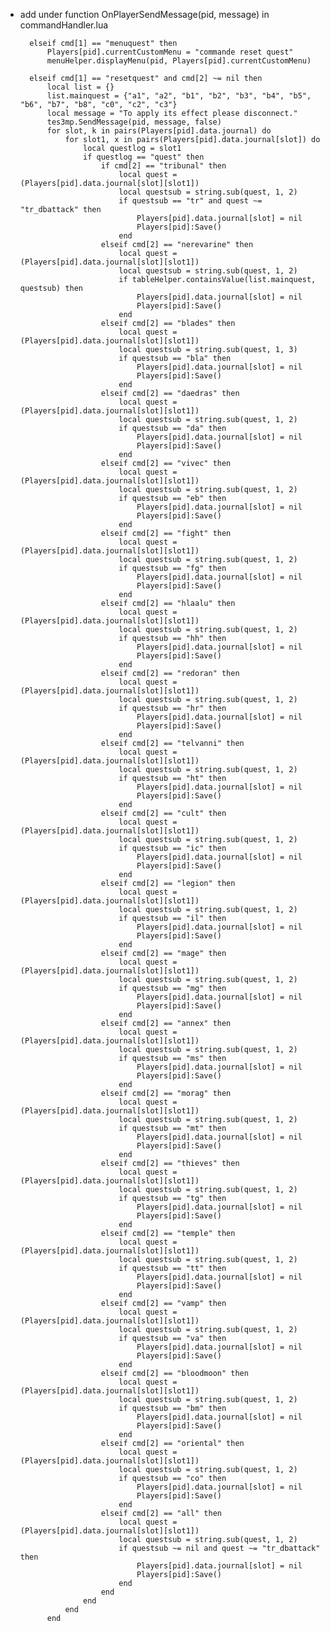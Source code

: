- add under function OnPlayerSendMessage(pid, message) in commandHandler.lua
  
  
  		elseif cmd[1] == "menuquest" then
		    Players[pid].currentCustomMenu = "commande reset quest"
		    menuHelper.displayMenu(pid, Players[pid].currentCustomMenu)	

		elseif cmd[1] == "resetquest" and cmd[2] ~= nil then
			local list = {}
			list.mainquest = {"a1", "a2", "b1", "b2", "b3", "b4", "b5", "b6", "b7", "b8", "c0", "c2", "c3"}
			local message = "To apply its effect please disconnect."
			tes3mp.SendMessage(pid, message, false)				
			for slot, k in pairs(Players[pid].data.journal) do	
				for slot1, x in pairs(Players[pid].data.journal[slot]) do	
					local questlog = slot1
					if questlog == "quest" then						
						if cmd[2] == "tribunal" then							
							local quest = (Players[pid].data.journal[slot][slot1])
							local questsub = string.sub(quest, 1, 2)
							if questsub == "tr" and quest ~= "tr_dbattack" then
								Players[pid].data.journal[slot] = nil
								Players[pid]:Save()				
							end
						elseif cmd[2] == "nerevarine" then							
							local quest = (Players[pid].data.journal[slot][slot1])
							local questsub = string.sub(quest, 1, 2)
							if tableHelper.containsValue(list.mainquest, questsub) then
								Players[pid].data.journal[slot] = nil
								Players[pid]:Save()				
							end
						elseif cmd[2] == "blades" then							
							local quest = (Players[pid].data.journal[slot][slot1])
							local questsub = string.sub(quest, 1, 3)
							if questsub == "bla" then
								Players[pid].data.journal[slot] = nil
								Players[pid]:Save()				
							end
						elseif cmd[2] == "daedras" then							
							local quest = (Players[pid].data.journal[slot][slot1])
							local questsub = string.sub(quest, 1, 2)
							if questsub == "da" then
								Players[pid].data.journal[slot] = nil
								Players[pid]:Save()				
							end
						elseif cmd[2] == "vivec" then							
							local quest = (Players[pid].data.journal[slot][slot1])
							local questsub = string.sub(quest, 1, 2)
							if questsub == "eb" then
								Players[pid].data.journal[slot] = nil
								Players[pid]:Save()				
							end
						elseif cmd[2] == "fight" then							
							local quest = (Players[pid].data.journal[slot][slot1])
							local questsub = string.sub(quest, 1, 2)
							if questsub == "fg" then
								Players[pid].data.journal[slot] = nil
								Players[pid]:Save()				
							end
						elseif cmd[2] == "hlaalu" then							
							local quest = (Players[pid].data.journal[slot][slot1])
							local questsub = string.sub(quest, 1, 2)
							if questsub == "hh" then
								Players[pid].data.journal[slot] = nil
								Players[pid]:Save()				
							end
						elseif cmd[2] == "redoran" then							
							local quest = (Players[pid].data.journal[slot][slot1])
							local questsub = string.sub(quest, 1, 2)
							if questsub == "hr" then
								Players[pid].data.journal[slot] = nil
								Players[pid]:Save()				
							end
						elseif cmd[2] == "telvanni" then							
							local quest = (Players[pid].data.journal[slot][slot1])
							local questsub = string.sub(quest, 1, 2)
							if questsub == "ht" then
								Players[pid].data.journal[slot] = nil
								Players[pid]:Save()				
							end
						elseif cmd[2] == "cult" then							
							local quest = (Players[pid].data.journal[slot][slot1])
							local questsub = string.sub(quest, 1, 2)
							if questsub == "ic" then
								Players[pid].data.journal[slot] = nil
								Players[pid]:Save()
							end
						elseif cmd[2] == "legion" then							
							local quest = (Players[pid].data.journal[slot][slot1])
							local questsub = string.sub(quest, 1, 2)
							if questsub == "il" then
								Players[pid].data.journal[slot] = nil
								Players[pid]:Save()
							end
						elseif cmd[2] == "mage" then							
							local quest = (Players[pid].data.journal[slot][slot1])
							local questsub = string.sub(quest, 1, 2)
							if questsub == "mg" then
								Players[pid].data.journal[slot] = nil
								Players[pid]:Save()				
							end
						elseif cmd[2] == "annex" then							
							local quest = (Players[pid].data.journal[slot][slot1])
							local questsub = string.sub(quest, 1, 2)
							if questsub == "ms" then
								Players[pid].data.journal[slot] = nil
								Players[pid]:Save()				
							end
						elseif cmd[2] == "morag" then							
							local quest = (Players[pid].data.journal[slot][slot1])
							local questsub = string.sub(quest, 1, 2)
							if questsub == "mt" then
								Players[pid].data.journal[slot] = nil
								Players[pid]:Save()				
							end
						elseif cmd[2] == "thieves" then							
							local quest = (Players[pid].data.journal[slot][slot1])
							local questsub = string.sub(quest, 1, 2)
							if questsub == "tg" then
								Players[pid].data.journal[slot] = nil
								Players[pid]:Save()
							end
						elseif cmd[2] == "temple" then							
							local quest = (Players[pid].data.journal[slot][slot1])
							local questsub = string.sub(quest, 1, 2)
							if questsub == "tt" then
								Players[pid].data.journal[slot] = nil
								Players[pid]:Save()			
							end
						elseif cmd[2] == "vamp" then							
							local quest = (Players[pid].data.journal[slot][slot1])
							local questsub = string.sub(quest, 1, 2)
							if questsub == "va" then
								Players[pid].data.journal[slot] = nil
								Players[pid]:Save()				
							end
						elseif cmd[2] == "bloodmoon" then							
							local quest = (Players[pid].data.journal[slot][slot1])
							local questsub = string.sub(quest, 1, 2)
							if questsub == "bm" then
								Players[pid].data.journal[slot] = nil
								Players[pid]:Save()
							end
						elseif cmd[2] == "oriental" then							
							local quest = (Players[pid].data.journal[slot][slot1])
							local questsub = string.sub(quest, 1, 2)
							if questsub == "co" then
								Players[pid].data.journal[slot] = nil
								Players[pid]:Save()				
							end
						elseif cmd[2] == "all" then							
							local quest = (Players[pid].data.journal[slot][slot1])
							local questsub = string.sub(quest, 1, 2)
							if questsub ~= nil and quest ~= "tr_dbattack" then
								Players[pid].data.journal[slot] = nil
								Players[pid]:Save()
							end						
						end
					end
				end
			end	
